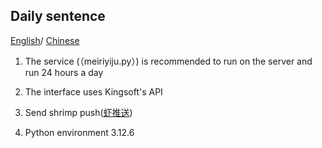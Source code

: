 ## Daily sentence

[English](README_EN.md)/ [Chinese](README.md)



1. The service (（meiriyiju.py）) is recommended to run on the server and run 24 hours a day



2. The interface uses Kingsoft's API



3. Send shrimp push([虾推送](https://xtuis.cn/))



4. Python environment 3.12.6
